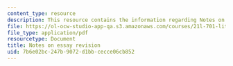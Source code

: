 ```yaml
---
content_type: resource
description: This resource contains the information regarding Notes on essay revision.
file: https://ol-ocw-studio-app-qa.s3.amazonaws.com/courses/21l-701-literary-interpretation-literature-and-urban-experience-spring-2009/7b6e02bc247b9072d1bbcecce06cb852_MIT21L_701S09_Notes_Essay.pdf
file_type: application/pdf
resourcetype: Document
title: Notes on essay revision
uid: 7b6e02bc-247b-9072-d1bb-cecce06cb852
---
```

